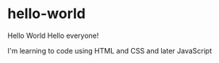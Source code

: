 # hello-world
Hello World
Hello everyone!

I'm learning to code using HTML and CSS and later JavaScript

